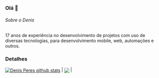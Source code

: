 ### Olá 👋

###### Sobre o Denis
17 anos de experiência no desenvolvimento de projetos com uso de diversas tecnologias, para desenvolvimento mobile, web, automações e outros.

### Detalhes

<a href="https://github.com/anuraghazra/github-readme-stats"><img align="center" src="https://github-readme-stats.vercel.app/api?username=daperes&show_icons=true&include_all_commits=true&theme=buefy&hide_border=true" alt="Denis Peres github stats" /></a> | <a href="https://github.com/anuraghazra/github-readme-stats"><img align="center" src="https://github-readme-stats.vercel.app/api/top-langs/?username=daperes&layout=compact&theme=buefy&hide_border=true" /></a> |

<!--
**daperes/daperes** is a ✨ _special_ ✨ repository because its `README.md` (this file) appears on your GitHub profile.

Here are some ideas to get you started:

- 🔭 I’m currently working on ...
- 🌱 I’m currently learning ...
- 👯 I’m looking to collaborate on ...
- 🤔 I’m looking for help with ...
- 💬 Ask me about ...
- 📫 How to reach me: ...
- 😄 Pronouns: ...
- ⚡ Fun fact: ...
-->
